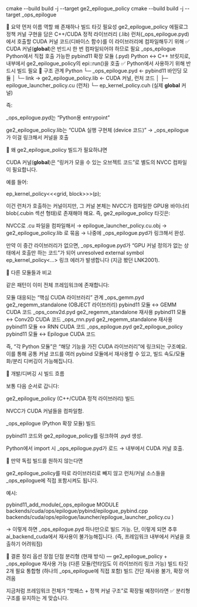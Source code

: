 cmake --build build -j --target ge2_epilogue_policy
cmake --build build -j --target _ops_epilogue


🔹 요약 먼저
이름	역할	왜 존재하나	빌드 타깃 필요성
ge2_epilogue_policy	에필로그 정책 커널 구현을 담은 C++/CUDA 정적 라이브러리 (.lib)	런처(_ops_epilogue.pyd)에서 호출할 CUDA 커널 코드(디바이스 함수)를 이 라이브러리에 컴파일해두기 위해	✅ CUDA 커널(__global__)은 반드시 한 번 컴파일되어야 하므로 필요
_ops_epilogue	Python에서 직접 호출 가능한 pybind11 확장 모듈 (.pyd)	Python ↔ C++ 브릿지로, 내부에서 ge2_epilogue_policy의 epi::run()을 호출	✅ Python에서 사용하기 위해 반드시 빌드 필요
🔸 구조 관계
Python
 └─ _ops_epilogue.pyd          ← pybind11 바인딩 모듈
      │
      └─ link → ge2_epilogue_policy.lib   ← CUDA 커널, 런처 코드
            │
            ├─ epilogue_launcher_policy.cu (런처)
            └─ ep_kernel_policy.cuh (실제 __global__ 커널)


즉:

_ops_epilogue.pyd는 “Python용 entrypoint”

ge2_epilogue_policy.lib는 “CUDA 실행 구현체 (device 코드)”
→ _ops_epilogue가 이걸 링크해서 커널을 호출

🔹 왜 ge2_epilogue_policy 빌드가 필요하냐면

CUDA 커널(__global__)은 “링커가 모을 수 있는 오브젝트 코드”로 별도의 NVCC 컴파일이 필요합니다.

예를 들어:

ep_kernel_policy<<<grid, block>>>(p);


이건 런처가 호출하는 커널이지만,
그 커널 본체는 NVCC가 컴파일한 GPU용 바이너리 blob(.cubin 섹션 형태)로 존재해야 해요.
즉, ge2_epilogue_policy 타깃은:

NVCC로 .cu 파일을 컴파일해서
→ epilogue_launcher_policy.cu.obj
→ ge2_epilogue_policy.lib 로 묶음
→ 나중에 _ops_epilogue.pyd가 링크해서 완성.

만약 이 중간 라이브러리가 없으면,
_ops_epilogue.pyd가 “GPU 커널 정의가 없는 상태에서 호출만 하는 코드”가 되어
unresolved external symbol ep_kernel_policy<...> 링크 에러가 발생합니다 (지금 봤던 LNK2001).

🔸 다른 모듈들과 비교

같은 패턴이 이미 전체 프레임워크에 존재합니다:

모듈	대응되는 “핵심 CUDA 라이브러리”	관계
_ops_gemm.pyd	ge2_regemm_standalone (OBJECT 라이브러리)	pybind11 모듈 ↔ GEMM CUDA 코드
_ops_conv2d.pyd	ge2_regemm_standalone 재사용	pybind11 모듈 ↔ Conv2D CUDA 코드
_ops_rnn.pyd	ge2_regemm_standalone 재사용	pybind11 모듈 ↔ RNN CUDA 코드
_ops_epilogue.pyd	ge2_epilogue_policy	pybind11 모듈 ↔ Epilogue CUDA 코드

즉,
“각 Python 모듈”은 “해당 기능을 가진 CUDA 라이브러리”에 링크되는 구조예요.
이를 통해 공통 커널 코드를 여러 pybind 모듈에서 재사용할 수 있고,
빌드 속도/모듈화/분리 디버깅이 가능해집니다.

🔹 개발/디버깅 시 빌드 흐름

보통 다음 순서로 갑니다:

ge2_epilogue_policy (C++/CUDA 정적 라이브러리) 빌드

NVCC가 CUDA 커널들을 컴파일함.

_ops_epilogue (Python 확장 모듈) 빌드

pybind11 코드와 ge2_epilogue_policy를 링크하여 .pyd 생성.

Python에서 import 시 _ops_epilogue.pyd가 로드 → 내부에서 CUDA 커널 호출.

🔹 만약 독립 빌드를 원하지 않는다면

ge2_epilogue_policy를 따로 라이브러리로 빼지 않고
런처/커널 소스들을 _ops_epilogue에 직접 포함시켜도 됩니다.

예시:

pybind11_add_module(_ops_epilogue MODULE
  backends/cuda/ops/epilogue/pybind/epilogue_pybind.cpp
  backends/cuda/ops/epilogue/launcher/epilogue_launcher_policy.cu
)


→ 이렇게 하면 _ops_epilogue.pyd 하나만으로 빌드 가능.
단, 이렇게 되면 추후 ai_backend_cuda에서 재사용이 불가능해집니다.
(즉, 프레임워크 내부에서 커널을 호출하기 어려워짐)

🔸 결론 정리
옵션	장점	단점
분리형 (현재 방식) — ge2_epilogue_policy + _ops_epilogue	재사용 가능 (다른 모듈/런타임도 이 라이브러리 링크 가능)	빌드 타깃 2개 필요
통합형 (하나의 _ops_epilogue에 직접 포함)	빌드 간단	재사용 불가, 확장 어려움

지금처럼 프레임워크 전체가 “핫패스 + 정책 커널 구조”로 확장될 예정이라면
✅ 분리형 구조를 유지하는 게 맞습니다.